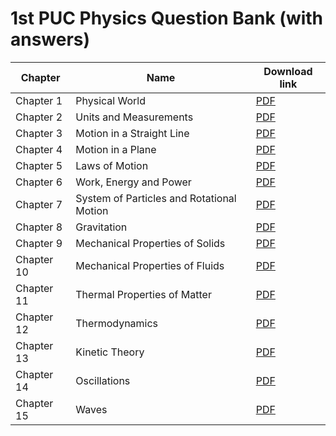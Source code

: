 # 1st PUC Physics Question Bank (with answers)

|Chapter|Name |Download link|
|-|-|-|
|Chapter 1| Physical World  | [PDF](https://github.com/KaveriBridge/PUCExams/raw/main/1stPUC/Physics/QuestionBank/33_ch1.pdf)|
|Chapter 2| Units and Measurements  | [PDF](https://github.com/KaveriBridge/PUCExams/raw/main/1stPUC/Physics/QuestionBank/33_ch2.pdf)|
|Chapter 3| Motion in a Straight Line  | [PDF](https://github.com/KaveriBridge/PUCExams/raw/main/1stPUC/Physics/QuestionBank/33_ch3.pdf)|
|Chapter 4| Motion in a Plane  | [PDF](https://github.com/KaveriBridge/PUCExams/raw/main/1stPUC/Physics/QuestionBank/33_ch4.pdf)|
|Chapter 5| Laws of Motion  | [PDF](https://github.com/KaveriBridge/PUCExams/raw/main/1stPUC/Physics/QuestionBank/33_ch5.pdf)|
|Chapter 6| Work, Energy and Power  | [PDF](https://github.com/KaveriBridge/PUCExams/raw/main/1stPUC/Physics/QuestionBank/33_ch6.pdf)|
|Chapter 7| System of Particles and Rotational Motion| [PDF](https://github.com/KaveriBridge/PUCExams/raw/main/1stPUC/Physics/QuestionBank/33_ch7.pdf)|
|Chapter 8| Gravitation  | [PDF](https://github.com/KaveriBridge/PUCExams/raw/main/1stPUC/Physics/QuestionBank/33_ch8.pdf)|
|Chapter 9| Mechanical Properties of Solids| [PDF](https://github.com/KaveriBridge/PUCExams/raw/main/1stPUC/Physics/QuestionBank/33_ch9.pdf)|
|Chapter 10|Mechanical Properties of Fluids | [PDF](https://github.com/KaveriBridge/PUCExams/raw/main/1stPUC/Physics/QuestionBank/33_ch10.pdf)|
|Chapter 11|Thermal Properties of Matter   | [PDF](https://github.com/KaveriBridge/PUCExams/raw/main/1stPUC/Physics/QuestionBank/33_ch11.pdf)|
|Chapter 12|Thermodynamics   | [PDF](https://github.com/KaveriBridge/PUCExams/raw/main/1stPUC/Physics/QuestionBank/33_ch12.pdf)|
|Chapter 13|Kinetic Theory   | [PDF](https://github.com/KaveriBridge/PUCExams/raw/main/1stPUC/Physics/QuestionBank/33_ch13.pdf)|
|Chapter 14|Oscillations   | [PDF](https://github.com/KaveriBridge/PUCExams/raw/main/1stPUC/Physics/QuestionBank/33_ch14.pdf)|
|Chapter 15|Waves | [PDF](https://github.com/KaveriBridge/PUCExams/raw/main/1stPUC/Physics/QuestionBank/33_ch15.pdf)|
